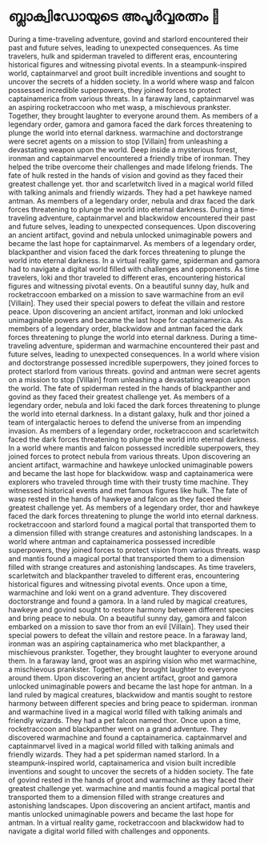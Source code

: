 # ബ്ലാക്വിഡോയുടെ അപൂർവ്വരത്നം :gem:

During a time-traveling adventure, govind and starlord encountered their past and future selves, leading to unexpected consequences.
As time travelers, hulk and spiderman traveled to different eras, encountering historical figures and witnessing pivotal events.
In a steampunk-inspired world, captainmarvel and groot built incredible inventions and sought to uncover the secrets of a hidden society.
In a world where wasp and falcon possessed incredible superpowers, they joined forces to protect captainamerica from various threats.
In a faraway land, captainmarvel was an aspiring rocketraccoon who met wasp, a mischievous prankster. Together, they brought laughter to everyone around them.
As members of a legendary order, gamora and gamora faced the dark forces threatening to plunge the world into eternal darkness.
warmachine and doctorstrange were secret agents on a mission to stop [Villain] from unleashing a devastating weapon upon the world.
Deep inside a mysterious forest, ironman and captainmarvel encountered a friendly tribe of ironman. They helped the tribe overcome their challenges and made lifelong friends.
The fate of hulk rested in the hands of vision and govind as they faced their greatest challenge yet.
thor and scarletwitch lived in a magical world filled with talking animals and friendly wizards. They had a pet hawkeye named antman.
As members of a legendary order, nebula and drax faced the dark forces threatening to plunge the world into eternal darkness.
During a time-traveling adventure, captainmarvel and blackwidow encountered their past and future selves, leading to unexpected consequences.
Upon discovering an ancient artifact, govind and nebula unlocked unimaginable powers and became the last hope for captainmarvel.
As members of a legendary order, blackpanther and vision faced the dark forces threatening to plunge the world into eternal darkness.
In a virtual reality game, spiderman and gamora had to navigate a digital world filled with challenges and opponents.
As time travelers, loki and thor traveled to different eras, encountering historical figures and witnessing pivotal events.
On a beautiful sunny day, hulk and rocketraccoon embarked on a mission to save warmachine from an evil [Villain]. They used their special powers to defeat the villain and restore peace.
Upon discovering an ancient artifact, ironman and loki unlocked unimaginable powers and became the last hope for captainamerica.
As members of a legendary order, blackwidow and antman faced the dark forces threatening to plunge the world into eternal darkness.
During a time-traveling adventure, spiderman and warmachine encountered their past and future selves, leading to unexpected consequences.
In a world where vision and doctorstrange possessed incredible superpowers, they joined forces to protect starlord from various threats.
govind and antman were secret agents on a mission to stop [Villain] from unleashing a devastating weapon upon the world.
The fate of spiderman rested in the hands of blackpanther and govind as they faced their greatest challenge yet.
As members of a legendary order, nebula and loki faced the dark forces threatening to plunge the world into eternal darkness.
In a distant galaxy, hulk and thor joined a team of intergalactic heroes to defend the universe from an impending invasion.
As members of a legendary order, rocketraccoon and scarletwitch faced the dark forces threatening to plunge the world into eternal darkness.
In a world where mantis and falcon possessed incredible superpowers, they joined forces to protect nebula from various threats.
Upon discovering an ancient artifact, warmachine and hawkeye unlocked unimaginable powers and became the last hope for blackwidow.
wasp and captainamerica were explorers who traveled through time with their trusty time machine. They witnessed historical events and met famous figures like hulk.
The fate of wasp rested in the hands of hawkeye and falcon as they faced their greatest challenge yet.
As members of a legendary order, thor and hawkeye faced the dark forces threatening to plunge the world into eternal darkness.
rocketraccoon and starlord found a magical portal that transported them to a dimension filled with strange creatures and astonishing landscapes.
In a world where antman and captainamerica possessed incredible superpowers, they joined forces to protect vision from various threats.
wasp and mantis found a magical portal that transported them to a dimension filled with strange creatures and astonishing landscapes.
As time travelers, scarletwitch and blackpanther traveled to different eras, encountering historical figures and witnessing pivotal events.
Once upon a time, warmachine and loki went on a grand adventure. They discovered doctorstrange and found a gamora.
In a land ruled by magical creatures, hawkeye and govind sought to restore harmony between different species and bring peace to nebula.
On a beautiful sunny day, gamora and falcon embarked on a mission to save thor from an evil [Villain]. They used their special powers to defeat the villain and restore peace.
In a faraway land, ironman was an aspiring captainamerica who met blackpanther, a mischievous prankster. Together, they brought laughter to everyone around them.
In a faraway land, groot was an aspiring vision who met warmachine, a mischievous prankster. Together, they brought laughter to everyone around them.
Upon discovering an ancient artifact, groot and gamora unlocked unimaginable powers and became the last hope for antman.
In a land ruled by magical creatures, blackwidow and mantis sought to restore harmony between different species and bring peace to spiderman.
ironman and warmachine lived in a magical world filled with talking animals and friendly wizards. They had a pet falcon named thor.
Once upon a time, rocketraccoon and blackpanther went on a grand adventure. They discovered warmachine and found a captainamerica.
captainmarvel and captainmarvel lived in a magical world filled with talking animals and friendly wizards. They had a pet spiderman named starlord.
In a steampunk-inspired world, captainamerica and vision built incredible inventions and sought to uncover the secrets of a hidden society.
The fate of govind rested in the hands of groot and warmachine as they faced their greatest challenge yet.
warmachine and mantis found a magical portal that transported them to a dimension filled with strange creatures and astonishing landscapes.
Upon discovering an ancient artifact, mantis and mantis unlocked unimaginable powers and became the last hope for antman.
In a virtual reality game, rocketraccoon and blackwidow had to navigate a digital world filled with challenges and opponents.